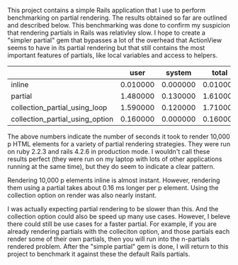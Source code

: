 This project contains a simple Rails application that I use to perform benchmarking on partial rendering. The results obtained so far are outlined and described below. This benchmarking was done to confirm my suspicion that rendering partials in Rails was relativley slow. I hope to create a "simpler partial" gem  that bypasses a lot of the overhead that ActionView seems to have in its partial rendering but that still contains the most important features of partials, like local variables and access to helpers.

|                                 | user     | system   | total      | real     |
|---------------------------------|----------|----------|------------|----------|
| inline                          | 0.010000 | 0.000000 | 0.010000   | 0.004263 |
| partial                         | 1.480000 | 0.130000 | 1.610000   | 1.619102 |
| collection_partial_using_loop   | 1.590000 | 0.120000 | 1.710000   | 1.996031 |
| collection_partial_using_option | 0.160000 | 0.000000 | 0.160000   | 0.156621 |

The above numbers indicate the number of seconds it took to render 10,000 p HTML elements for a variety of partial rendering strategies. They were run on ruby 2.2.3 and rails 4.2.6 in production mode. I wouldn't call these results perfect (they were run on my laptop with lots of other applications running at the same time), but they do seem to indicate a clear pattern.

Rendering 10,000 p elements inline is almost instant. However, rendering them using a partial takes about 0.16 ms longer per p element. Using the collection option on render was also nearly instant.

I was actually expecting partial rendering to be slower than this. And the collection option could also be speed up many use cases. However, I beleve there could still be use cases for a faster partial. For example, if you are already rendering partials with the colleciton option, and those partials each render some of their own partials, then you will run into the n-partials rendered problem. After the "simple partial" gem is done, I will return to this project to benchmark it against these the default Rails partials.

